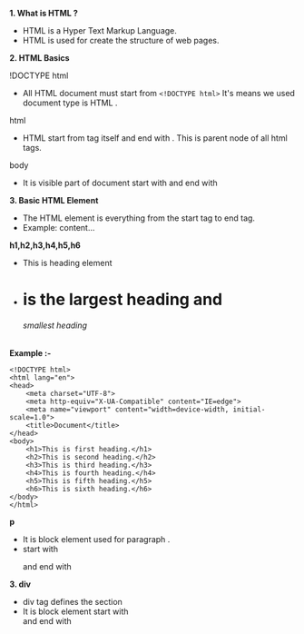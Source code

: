 **1. What is HTML ?**
- HTML is a Hyper Text Markup Language.
- HTML is used for create the structure of web pages.

**2. HTML Basics**

!DOCTYPE html
- All HTML document must start from ```<!DOCTYPE html>``` It's means we used document type is HTML .


html
- HTML start from <html> tag itself and end with </html>. This is parent node of all html tags.


body
- It is visible part of document start with <body> and end with </body>


**3. Basic HTML Element**
- The HTML element is everything from the start tag to end tag.
- Example: <tagname>content...</tagname>


**h1,h2,h3,h4,h5,h6**
- This is heading element
- <h1> is the largest heading and <h6> smallest heading

**Example :-**
``````
<!DOCTYPE html>
<html lang="en">
<head>
    <meta charset="UTF-8">
    <meta http-equiv="X-UA-Compatible" content="IE=edge">
    <meta name="viewport" content="width=device-width, initial-scale=1.0">
    <title>Document</title>
</head>
<body>
    <h1>This is first heading.</h1>
    <h2>This is second heading.</h2>
    <h3>This is third heading.</h3>
    <h4>This is fourth heading.</h4>
    <h5>This is fifth heading.</h5>
    <h6>This is sixth heading.</h6>
</body>
</html>
``````
**p**
- It is block element used for paragraph .
- start with <p> and end with </p>


**3. div**
- div tag defines the section
- It is block element start with <div> and end with </div>
